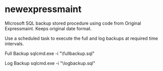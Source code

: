# newexpressmaint
Microsoft SQL backup stored procedure using code from Original Expressmaint. Keeps original date format.

Use a scheduled task to execute the full and log backups at required time intervals.

Full Backup
sqlcmd.exe -i "<path to folder>\fullbackup.sql"

Log Backup
sqlcmd.exe -i "<path to folder>\logbackup.sql"


